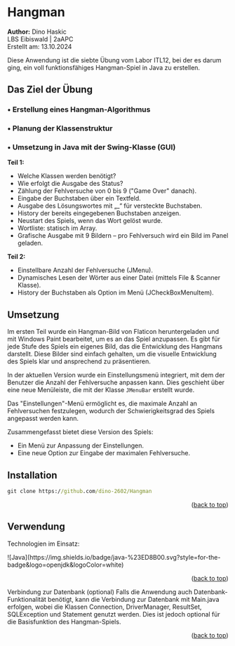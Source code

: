 # Hangman

<a name="readme-top"></a>
**Author:** Dino Haskic  
LBS Eibiswald | 2aAPC  
Erstellt am: 13.10.2024

Diese Anwendung ist die siebte Übung vom Labor ITL12, bei der es darum ging, ein voll funktionsfähiges Hangman-Spiel in Java zu erstellen.

## Das Ziel der Übung
### • Erstellung eines Hangman-Algorithmus
### • Planung der Klassenstruktur
### • Umsetzung in Java mit der Swing-Klasse (GUI)

**Teil 1:**
- Welche Klassen werden benötigt?
- Wie erfolgt die Ausgabe des Status?
- Zählung der Fehlversuche von 0 bis 9 ("Game Over" danach).
- Eingabe der Buchstaben über ein Textfeld.
- Ausgabe des Lösungswortes mit „_“ für versteckte Buchstaben.
- History der bereits eingegebenen Buchstaben anzeigen.
- Neustart des Spiels, wenn das Wort gelöst wurde.
- Wortliste: statisch im Array.
- Grafische Ausgabe mit 9 Bildern – pro Fehlversuch wird ein Bild im Panel geladen.

**Teil 2:**
- Einstellbare Anzahl der Fehlversuche (JMenu).
- Dynamisches Lesen der Wörter aus einer Datei (mittels File & Scanner Klasse).
- History der Buchstaben als Option im Menü (JCheckBoxMenuItem).

## Umsetzung
Im ersten Teil wurde ein Hangman-Bild von Flaticon heruntergeladen und mit Windows Paint bearbeitet, um es an das Spiel anzupassen. Es gibt für jede Stufe des Spiels ein eigenes Bild, das die Entwicklung des Hangmans darstellt. Diese Bilder sind einfach gehalten, um die visuelle Entwicklung des Spiels klar und ansprechend zu präsentieren.

In der aktuellen Version wurde ein Einstellungsmenü integriert, mit dem der Benutzer die Anzahl der Fehlversuche anpassen kann. Dies geschieht über eine neue Menüleiste, die mit der Klasse `JMenuBar` erstellt wurde.

Das "Einstellungen"-Menü ermöglicht es, die maximale Anzahl an Fehlversuchen festzulegen, wodurch der Schwierigkeitsgrad des Spiels angepasst werden kann.

Zusammengefasst bietet diese Version des Spiels:
- Ein Menü zur Anpassung der Einstellungen.
- Eine neue Option zur Eingabe der maximalen Fehlversuche.

## Installation
```cmd
git clone https://github.com/dino-2602/Hangman
```

<p align="right">(<a href="#readme-top">back to top</a>)</p>

## Verwendung
Technologien im Einsatz:
<div>![Java](https://img.shields.io/badge/java-%23ED8B00.svg?style=for-the-badge&logo=openjdk&logoColor=white)</div>

<p align="right">(<a href="#readme-top">back to top</a>)</p>
Verbindung zur Datenbank (optional)
Falls die Anwendung auch Datenbank-Funktionalität benötigt, kann die Verbindung zur Datenbank mit Main.java erfolgen, wobei die Klassen Connection, DriverManager, ResultSet, SQLException und Statement genutzt werden. Dies ist jedoch optional für die Basisfunktion des Hangman-Spiels.

<p align="right">(<a href="#readme-top">back to top</a>)</p> <!-- MARKDOWN LINKS & IMAGES --> <!-- https://www.markdownguide.org/basic-syntax/#reference-style-links -->


